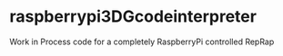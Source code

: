 # raspberrypi3DGcodeinterpreter
Work in Process code for a completely RaspberryPi controlled RepRap 

